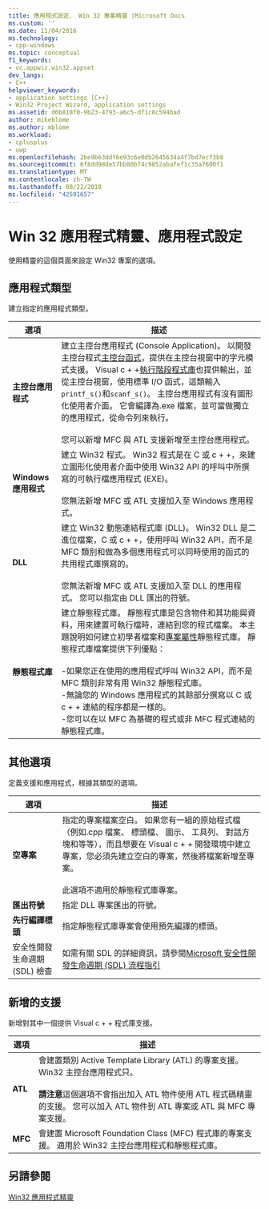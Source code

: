 ```yaml
---
title: 應用程式設定、 Win 32 專案精靈 |Microsoft Docs
ms.custom: ''
ms.date: 11/04/2016
ms.technology:
- cpp-windows
ms.topic: conceptual
f1_keywords:
- vc.appwiz.win32.appset
dev_langs:
- C++
helpviewer_keywords:
- application settings [C++]
- Win32 Project Wizard, application settings
ms.assetid: d6b818f0-9b23-4793-a6c5-df1c8c594bad
author: mikeblome
ms.author: mblome
ms.workload:
- cplusplus
- uwp
ms.openlocfilehash: 2be9b63ddf6e93c6e0db2645634a4f7bd7ecf3b8
ms.sourcegitcommit: 6f8dd98de57bb80bf4c9852abafef1c35a7600f1
ms.translationtype: MT
ms.contentlocale: zh-TW
ms.lasthandoff: 08/22/2018
ms.locfileid: "42591657"
---
```

# <a name="application-settings-win-32-project-wizard"></a>Win 32 應用程式精靈、應用程式設定

使用精靈的這個頁面來設定 Win32 專案的選項。

## <a name="application-type"></a>應用程式類型

建立指定的應用程式類型。

|選項|描述|
|------------|-----------------|
|**主控台應用程式**|建立主控台應用程式 (Console Application)。 以開發主控台程式[主控台函式](https://msdn.microsoft.com/library/ms813137.aspx)，提供在主控台視窗中的字元模式支援。 Visual c + +[執行階段程式庫](../c-runtime-library/c-run-time-library-reference.md)也提供輸出，並從主控台視窗，使用標準 I/O 函式，這類輸入`printf_s()`和`scanf_s()`。 主控台應用程式有沒有圖形化使用者介面。 它會編譯為.exe 檔案，並可當做獨立的應用程式，從命令列來執行。<br /><br /> 您可以新增 MFC 與 ATL 支援新增至主控台應用程式。|
|**Windows 應用程式**|建立 Win32 程式。 Win32 程式是在 C 或 c + +，來建立圖形化使用者介面中使用 Win32 API 的呼叫中所撰寫的可執行檔應用程式 (EXE)。<br /><br /> 您無法新增 MFC 或 ATL 支援加入至 Windows 應用程式。|
|**DLL**|建立 Win32 動態連結程式庫 (DLL)。 Win32 DLL 是二進位檔案，C 或 c + +，使用呼叫 Win32 API，而不是 MFC 類別和做為多個應用程式可以同時使用的函式的共用程式庫撰寫的。<br /><br /> 您無法新增 MFC 或 ATL 支援加入至 DLL 的應用程式。 您可以指定由 DLL 匯出的符號。|
|**靜態程式庫**|建立靜態程式庫。 靜態程式庫是包含物件和其功能與資料，用來建置可執行檔時，連結到您的程式檔案。 本主題說明如何建立初學者檔案和[專案屬性](../ide/property-pages-visual-cpp.md)靜態程式庫。 靜態程式庫檔案提供下列優點：<br /><br /> -如果您正在使用的應用程式呼叫 Win32 API，而不是 MFC 類別非常有用 Win32 靜態程式庫。<br />-無論您的 Windows 應用程式的其餘部分撰寫以 C 或 c + + 連結的程序都是一樣的。<br />-您可以在以 MFC 為基礎的程式或非 MFC 程式連結的靜態程式庫。|

## <a name="additional-options"></a>其他選項

定義支援和應用程式，根據其類型的選項。

|選項|描述|
|------------|-----------------|
|**空專案**|指定的專案檔案空白。 如果您有一組的原始程式檔 （例如.cpp 檔案、 標頭檔、 圖示、 工具列、 對話方塊和等等），而且想要在 Visual c + + 開發環境中建立專案，您必須先建立空白的專案，然後將檔案新增至專案。<br /><br /> 此選項不適用於靜態程式庫專案。|
|**匯出符號**|指定 DLL 專案匯出的符號。|
|**先行編譯標頭**|指定靜態程式庫專案會使用預先編譯的標頭。|
|安全性開發生命週期 (SDL) 檢查|如需有關 SDL 的詳細資訊，請參閱[Microsoft 安全性開發生命週期 (SDL) 流程指引](../build/reference/sdl-enable-additional-security-checks.md)|

## <a name="add-support-for"></a>新增的支援

新增對其中一個提供 Visual c + + 程式庫支援。

|選項|描述|
|------------|-----------------|
|**ATL**|會建置類別 Active Template Library (ATL) 的專案支援。 Win32 主控台應用程式只。<br /><br /> **請注意**這個選項不會指出加入 ATL 物件使用 ATL 程式碼精靈的支援。 您可以加入 ATL 物件到 ATL 專案或 ATL 與 MFC 專案支援。|
|**MFC**|會建置 Microsoft Foundation Class (MFC) 程式庫的專案支援。 適用於 Win32 主控台應用程式和靜態程式庫。|

## <a name="see-also"></a>另請參閱

[Win32 應用程式精靈](../windows/win32-application-wizard.md)  